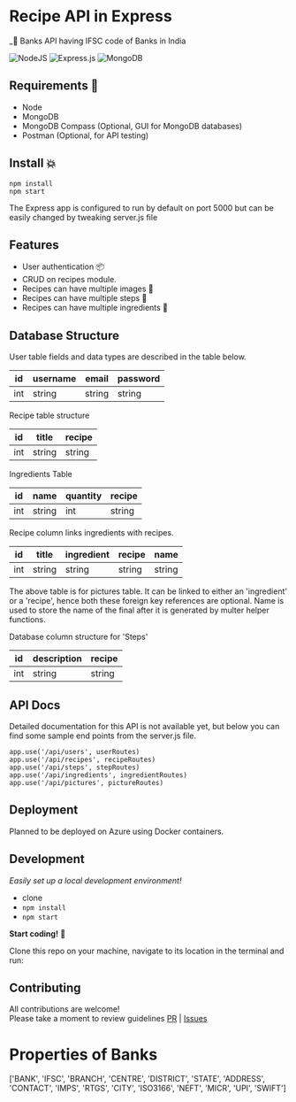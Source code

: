 # Recipe API in Express

_👀 Banks API having IFSC code of Banks in India

![NodeJS](https://img.shields.io/badge/node.js-6DA55F?style=for-the-badge&logo=node.js&logoColor=white)
![Express.js](https://img.shields.io/badge/express.js-%23404d59.svg?style=for-the-badge&logo=express&logoColor=%2361DAFB)
![MongoDB](https://img.shields.io/badge/MongoDB-%234ea94b.svg?style=for-the-badge&logo=mongodb&logoColor=white)

## Requirements 🏃

- Node
- MongoDB
- MongoDB Compass (Optional, GUI for MongoDB databases)
- Postman (Optional, for API testing)

## Install  💥

```
npm install
npm start
```

The Express app is configured to run by default on port 5000 but can be easily changed by tweaking server.js file

## Features

- User authentication 📦
- CRUD on recipes module.
- Recipes can have multiple images 🍗
- Recipes can have multiple steps 🚶
- Recipes can have multiple ingredients 🔖

## Database Structure

User table fields and data types are described in the table below.

| id  | username | email  | password |
|-----|----------|--------|----------|
| int | string   | string | string   |

Recipe table structure

| id  | title  | recipe |
|-----|--------|--------|
| int | string | string     |

Ingredients Table

| id  | name   | quantity | recipe |
|-----|--------|----------|--------|
| int | string | int      | string    |

Recipe column links ingredients with recipes.

| id  | title  | ingredient | recipe | name   |
|-----|--------|------------|--------|--------|
| int | string | string     | string | string |

The above table is for pictures table. It can be linked to either an 'ingredient' or a 'recipe', hence both these foreign key references are optional. Name is used to store the name of the final after it is generated by multer helper functions.

Database column structure for 'Steps'

| id  | description | recipe |
|-----|-------------|--------|
| int | string      | string |

## API Docs

Detailed documentation for this API is not available yet, but below you can find some sample end points from the server.js file.

```
app.use('/api/users', userRoutes)
app.use('/api/recipes', recipeRoutes)
app.use('/api/steps', stepRoutes)
app.use('/api/ingredients', ingredientRoutes)
app.use('/api/pictures', pictureRoutes)

```

## Deployment

Planned to be deployed on Azure using Docker containers.

## Development

_Easily set up a local development environment!_

- clone
- `npm install`
- `npm start`

**Start coding!** 🎉

Clone this repo on your machine, navigate to its location in the terminal and run:

## Contributing

All contributions are welcome!  
Please take a moment to review guidelines [PR](.github/pull_request_template.md) | [Issues](https://github.com/Apfirebolt/express-recipe-api/issues/new/choose)

# Properties of Banks

['BANK', 'IFSC', 'BRANCH', 'CENTRE', 'DISTRICT', 'STATE', 'ADDRESS',
       'CONTACT', 'IMPS', 'RTGS', 'CITY', 'ISO3166', 'NEFT', 'MICR', 'UPI',
       'SWIFT']

